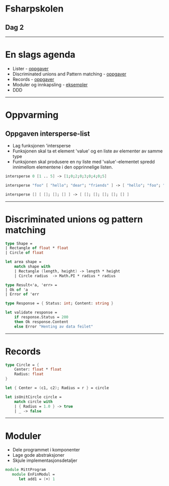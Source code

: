    <!-- class: center, middle -->

# Fsharpskolen
## Dag 2

---

# En slags agenda
* Lister - [oppgaver](lister)
* Discriminated unions and Pattern matching - [oppgaver](pattern-matching)
* Records - [oppgaver](records)
* Moduler og innkapsling - [eksempler](modules)
* DDD

---
# Oppvarming
## Oppgaven intersperse-list
* Lag funksjonen 'intersperse
* Funksjonen skal ta et element 'value' og en liste av elementer av samme type
* Funksjonen skal produsere en ny liste med 'value'-elementet spredd innimellom elementene i den opprinnelige listen.

```fsharp
intersperse 0 [1 .. 5] -> [1;0;2;0;3;0;4;0;5]
```

```fsharp
intersperse "foo" [ "hello"; "dear"; "friends" ] -> [ "hello"; "foo"; "dear"; "foo"; "friends" ]
```

```fsharp
intersperse [] [ []; []; [] ] -> [ []; []; []; []; [] ]
```

---

# Discriminated unions og pattern matching

```fsharp
type Shape =
| Rectangle of float * float
| Circle of float

let area shape = 
    match shape with
    | Rectangle (length, height) -> length * height
    | Circle radius  -> Math.PI * radius * radius
```

```fsharp
type Result<'a, 'err> = 
| Ok of 'a
| Error of 'err

type Response = { Status: int; Content: string }

let validate response = 
    if response.Status = 200 
    then Ok response.Content
    else Error "Henting av data feilet"
```
---

# Records

```fsharp
type Circle = {
    Center: float * float
    Radius: float
}
```

```fsharp
let { Center = (c1, c2); Radius = r } = circle 
```

```fsharp
let isUnitCircle circle =
    match circle with
    | { Radius = 1.0 } -> true
    | _ -> false
```

---

# Moduler
* Dele programmet i komponenter
* Lage gode abstraksjoner
* Skjule implementasjonsdetaljer

```fsharp
module MittProgram
   module EnFinModul = 
      let add1 = (+) 1
```

